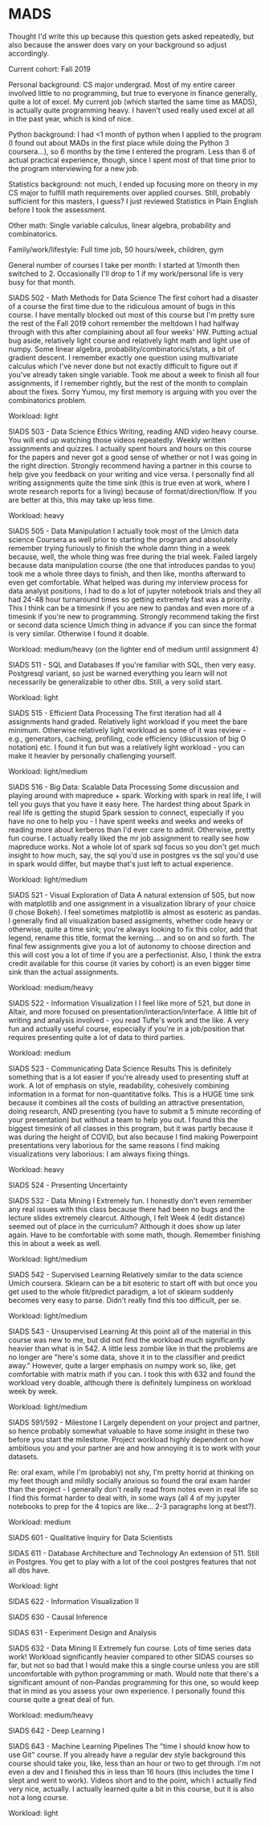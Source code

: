 # MADS

Thought I'd write this up because this question gets asked repeatedly, but also because the answer does vary on your 
background so adjust accordingly. 

Current cohort: Fall 2019

Personal background: CS major undergrad. Most of my entire career involved little to no programming,
but true to everyone in finance generally, quite a lot of excel. My current job (which started the same time as MADS),
is actually quite programming heavy. I haven't used really used excel at all in the past year, which is kind of nice.

Python background: I had <1 month of python when I applied to the program (I found out about MADs in the first 
place while doing the Python 3 coursera...), so 6 months by the time I entered the program. Less than 6 of actual
practical experience, though, since I spent most of that time prior to the program interviewing for a new job.

Statistics background: not much, I ended up focusing more on theory in my CS major to fulfill math requirements 
over applied courses. Still, probably sufficient for this masters, I guess? I just reviewed Statistics in Plain English
before I took the assessment. 

Other math: Single variable calculus, linear algebra, probability and combinatorics. 

Family/work/lifestyle: Full time job, 50 hours/week, children, gym

General number of courses I take per month: I started at 1/month then switched to 2. Occasionally I'll drop to 1 if
my work/personal life is very busy for that month. 

SIADS 502 - Math Methods for Data Science
The first cohort had a disaster of a course the first time due to the ridiculous amount of bugs in this course. I have
mentally blocked out most of this course but I'm pretty sure the rest of the Fall 2019 cohort remember the meltdown I 
had halfway through with this after complaining about all four weeks' HW. Putting actual bug aside, relatively 
light course and relatively light math and light use of numpy. Some linear algebra, probability/combinatorics/stats, 
a bit of gradient descent. I remember exactly one question using multivariate calculus which I've never done but 
not exactly difficult to figure out if you've already  taken single variable. Took me about a week to finish all four 
assignments, if I remember rightly, but the rest of the month to complain about the fixes. Sorry Yumou, my first 
memory is arguing with you over the combinatorics problem. 

Workload: light

SIADS 503 - Data Science Ethics
Writing, reading AND video heavy course. You will end up watching those videos repeatedly. Weekly written assignments
and quizzes. I actually spent hours and hours on this course for the papers and never got a good sense of whether or not
I was going in the right direction. Strongly recommend having a partner in this course to help give you feedback on your
writing and vice versa. I personally find all writing assignments quite the time sink (this is true even at work, where
I wrote research reports for a living) because of format/direction/flow. If you are better at this, this may take up 
less time. 

Workload: heavy 

SIADS 505 - Data Manipulation
I actually took most of the Umich data science Coursera as well prior to starting the program and absolutely remember
trying furiously to finish the whole damn thing in a week because, well, the whole thing was free during the trial week. 
Failed largely because data manipulation course (the one that introduces pandas to you) took me a whole three days to 
finish, and then like, months afterward to even get comfortable. What helped was during my interview process for data 
analyst positions, I had to do a lot of jupyter notebook trials and they all had 24-48 hour turnaround times so getting 
extremely fast was a priority. This I think can be a timesink if you are new to pandas and even more of a timesink if 
you're new to programming. Strongly recommend taking the first or second data science Umich thing in advance if you can
since the format is very similar. Otherwise I found it doable. 

Workload: medium/heavy (on the lighter end of medium until assignment 4)

SIADS 511 - SQL and Databases
If you're familiar with SQL, then very easy. Postgresql variant, so just be warned everything you learn will not 
necessarily be generalizable to other dbs. Still, a very solid start. 

Workload: light

SIADS 515 - Efficient Data Processing
The first iteration had all 4 assignments hand graded. Relatively light workload if you meet the bare minimum. Otherwise
relatively light workload as some of it was review - e.g., generators, caching, profiling, code efficiency 
(discussion of big O notation) etc. I found it fun but was a relatively light workload - you can make it heavier 
by personally challenging yourself. 

Workload: light/medium

SIADS 516 - Big Data: Scalable Data Processing
Some discussion and playing around with mapreduce + spark. Working with spark in real life, I will tell you guys that 
you have it easy here. The hardest thing about Spark in real life is getting the stupid Spark session to connect,
especially if you have no one to help you - I have spent weeks and weeks and weeks of reading more about kerberos 
than I'd ever care to admit. Otherwise, pretty fun course. I actually really liked the mr job assignment to really see
how mapreduce works. Not a whole lot of spark sql focus so you don't get much insight to how much, say, the sql you'd 
use in postgres vs the sql you'd use in spark would differ, but maybe that's just left to actual experience.

Workload: light/medium

SIADS 521 - Visual Exploration of Data
A natural extension of 505, but now with matplotlib and one assignment in a visualization library of your choice (I 
chose Bokeh). I feel sometimes matplotlib is almost as esoteric as pandas. I generally find all 
visualization based assigments, whether code heavy or otherwise, quite a time sink; you're always looking to fix this 
color, add that legend, rename this title, format the kerning.... and so on and so forth. The final few assignments 
give you a lot of autonomy to choose direction and this will cost you a lot of time if you are a perfectionist. Also,
I think the extra credit available for this course (it varies by cohort) is an even bigger time sink than the actual 
assignments. 

Workload: medium/heavy

SIADS 522 - Information Visualization I
I feel like more of 521, but done in Altair, and more focused on presentation/interaction/interface. A little bit of
writing and analysis involved - you read Tufte's work and the like. A very fun and actually useful course, especially
if you're in a job/position that requires presenting quite a lot of data to third parties.

Workload: medium

SIADS 523 - Communicating Data Science Results
This is definitely something that is a lot easier if you're already used to presenting stuff at work. A lot of emphasis
on style, readability, cohesively combining information in a format for non-quantitative folks. This is a HUGE time sink
because it combines all the costs of building an attractive presentation, doing research, AND presenting (you have to 
submit a 5 minute recording of your presentation) but without a team to help you out. I found this the biggest timesink
of all classes in this program, but it was partly because it was during the height of COVID, but also because I find
making Powerpoint presentations very laborious for the same reasons I find making visualizations very laborious: I am 
always fixing things.

Workload: heavy

SIADS 524 - Presenting Uncertainty

SIADS 532 - Data Mining I
Extremely fun. I honestly don't even remember any real issues with this class because there had been no bugs and the
lecture slides extremely clearcut. Although, I felt Week 4 (edit distance) seemed out of place in the curriculum? Although
it does show up later again. Have to be comfortable with some math, though. Remember finishing this in about a week as 
well. 

Workload: light/medium

SIADS 542 - Supervised Learning
Relatively similar to the data science Umich coursera. Sklearn can be a bit esoteric to start off with but once you get
used to the whole fit/predict paradigm, a lot of sklearn suddenly becomes very easy to parse. Didn't really find this
too difficult, per se.

Workload: light/medium

SIADS 543 - Unsupervised Learning
At this point all of the material in this course was new to me, but did not find the workload much significantly heavier
than what is in 542. A little less zombie like in that the problems are no longer are "here's some data, shove it in to
the classifier and predict away." However, quite a larger emphasis on numpy work so, like, get comfortable with matrix 
math if you can. I took this with 632 and found the workload very doable, although there is definitely lumpiness on 
workload week by week. 

Workload: light/medium

SIADS 591/592 - Milestone I
Largely dependent on your project and partner, so hence probably somewhat valuable to have some insight in these two 
before you  start the milestone. Project workload highly dependent on how ambitious you and your partner
are and how annoying it is to work with your datasets.

Re: oral exam, while I'm (probably) not shy, I'm pretty horrid at thinking on my feet though and mildly socially anxious 
so found the oral exam harder than the project - I generally don't really read from notes even in real life so I find 
this format harder to deal with, in some ways (all 4 of my jupyter notebooks to prep for the 4 topics are 
like... 2-3 paragraphs long at best?). 

Workload: medium

SIADS 601 - Qualitative Inquiry for Data Scientists

SIDAS 611 - Database Architecture and Technology
An extension of 511. Still in Postgres. You get to play with a lot of the cool postgres features that not all dbs have.

Workload: light

SIDAS 622 - Information Visualization II

SIADS 630 - Causal Inference

SIDAS 631 - Experiment Design and Analysis

SIADS 632 - Data Mining II
Extremely fun course. Lots of time series data work! Workload significantly heavier compared to other SIDAS courses so
far, but not so bad that I would make this a single course unless you are still uncomfortable with python programming or
math. Would note that there's a significant amount of non-Pandas programming for this one, so would keep that in mind 
as you assess your own experience. I personally found this course quite a great deal of fun. 

Workload: medium/heavy

SIADS 642 - Deep Learning I

SIADS 643 - Machine Learning Pipelines
The "time I should know how to use Git" course. If you already have a regular dev style background this course should
take you, like, less than an hour or two to get through. I'm not even a dev and I finished this in less than 16 hours 
(this includes the time I slept and went to work). Videos short and to the point, which I actually find
very nice, actually. I actually learned quite a bit in this course, but it is also not a long course.

Workload: light


